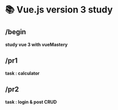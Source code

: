 # 📚 Vue.js version 3 study
## /begin
#### study vue 3 with vueMastery
## /pr1
#### task : calculator
## /pr2
#### task : login & post CRUD
